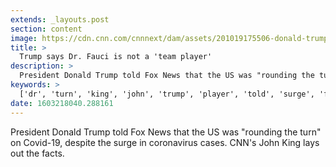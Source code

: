```yaml
--- 
extends: _layouts.post 
section: content 
image: https://cdn.cnn.com/cnnnext/dam/assets/201019175506-donald-trump-october-18-2020-01-super-tease.jpg 
title: > 
  Trump says Dr. Fauci is not a 'team player' 
description: > 
  President Donald Trump told Fox News that the US was "rounding the turn" on Covid-19, despite the surge in coronavirus cases.CNN's John King lays out the facts. 
keywords: > 
  ['dr', 'turn', 'king', 'john', 'trump', 'player', 'told', 'surge', 'fox', 'rounding', 'fauci', 'lays', 'president', 'team'] 
date: 1603218040.288161 
--- 
```

<div><p id="js-mobile-video_description-9j7qs3" class="media__video-description media__video-description--inline">President Donald Trump told Fox News that the US was "rounding the turn" on Covid-19, despite the surge in coronavirus cases. CNN's John King lays out the facts.</p></div>